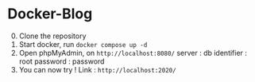 # Docker-Blog

0. Clone the repository
1. Start docker, run `docker compose up -d`
2. Open phpMyAdmin, on `http://localhost:8080/`
    server : db
    identifier : root
    password : password
3. You can now try ! Link : `http://localhost:2020/`